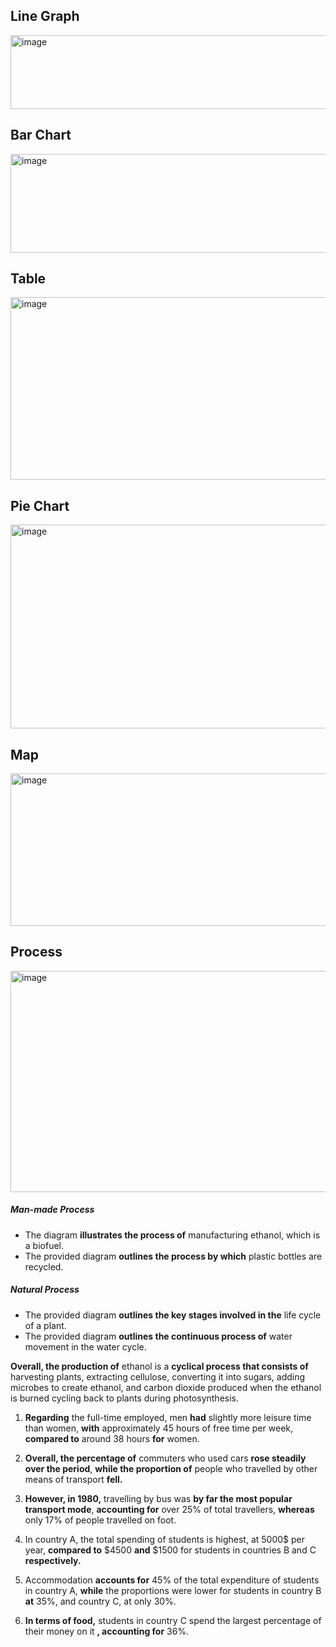 ## Line Graph
<img width="1246" height="118" alt="image" src="https://github.com/user-attachments/assets/9e65d7bc-d4f6-4686-8427-81ce2ae5fc16" />

## Bar Chart

<img width="1266" height="158" alt="image" src="https://github.com/user-attachments/assets/9db559c0-1c7a-4df6-994a-d0442b165b6f" />

## Table

<img width="1214" height="292" alt="image" src="https://github.com/user-attachments/assets/00e580a8-57e6-45a5-b0c6-a7a78470fed9" />

## Pie Chart

<img width="1272" height="326" alt="image" src="https://github.com/user-attachments/assets/0d41902e-d388-4928-ae45-bbdd3e90e0f0" />

## Map

<img width="1288" height="244" alt="image" src="https://github.com/user-attachments/assets/f5365363-1c12-4649-9b2a-b2fa7362159c" />

## Process

<img width="1548" height="354" alt="image" src="https://github.com/user-attachments/assets/fa0b3d74-5323-4f96-af1c-9457eed69353" />

##### Man-made Process
- The diagram **illustrates the process of** manufacturing ethanol, which is a biofuel.
- The provided diagram **outlines the process by which** plastic bottles are recycled.
##### Natural Process
- The provided diagram **outlines the key stages involved in the** life cycle of a plant.
- The provided diagram **outlines the continuous process of** water movement in the water cycle.


**Overall, the production of** ethanol is a **cyclical process that consists of** harvesting plants, extracting cellulose, converting it into sugars, adding microbes to create ethanol, and carbon dioxide produced when the ethanol is burned cycling back to plants during photosynthesis.


1. **Regarding** the full-time employed, men **had** slightly more leisure time than women, **with** approximately 45 hours of free time per week, **compared to** around 38 hours **for** women.

2. **Overall, the percentage of** commuters who used cars **rose steadily over the period**, **while the proportion of** people who travelled by other means of transport **fell.**
3. **However, in 1980,** travelling by bus was **by far the most popular transport mode**, **accounting for** over 25% of total travellers, **whereas** only 17% of people travelled on foot.
4. In country A, the total spending of students is highest, at 5000$ per year, **compared to** $4500 **and** $1500 for students in countries B and C 
**respectively.**
5. Accommodation **accounts for** 45% of the total expenditure of students in country A, **while** the proportions were lower for students in country B **at** 35%, and country C, at only 30%.
6. **In terms of food,** students in country C spend the largest percentage of their money on it **, accounting for** 36%. 







